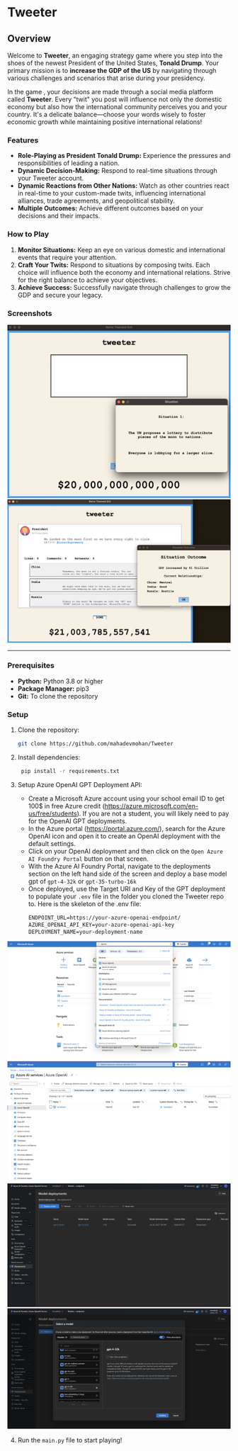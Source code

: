 # Tweeter

## Overview

Welcome to **Tweeter**, an engaging strategy game where you step into the shoes of the newest President of the United States, **Tonald Drump**. Your primary mission is to **increase the GDP of the US** by navigating through various challenges and scenarios that arise during your presidency.

In the game , your decisions are made through a social media platform called **Tweeter**. Every "twit" you post will influence not only the domestic economy but also how the international community perceives you and your country. It's a delicate balance—choose your words wisely to foster economic growth while maintaining positive international relations!

### Features

- **Role-Playing as President Tonald Drump:** Experience the pressures and responsibilities of leading a nation.
- **Dynamic Decision-Making:** Respond to real-time situations through your Tweeter account.
- **Dynamic Reactions from Other Nations:** Watch as other countries react in real-time to your custom-made twits, influencing international alliances, trade agreements, and geopolitical stability.
- **Multiple Outcomes:** Achieve different outcomes based on your decisions and their impacts.

### How to Play

1. **Monitor Situations:** Keep an eye on various domestic and international events that require your attention.
2. **Craft Your Twits:** Respond to situations by composing twits. Each choice will influence both the economy and international relations. Strive for the right balance to achieve your objectives.
3. **Achieve Success:** Successfully navigate through challenges to grow the GDP and secure your legacy.

### Screenshots

![Gameplay Screenshot 1](Images/gameplay1.png)
![Gameplay Screenshot 2](Images/gameplay2.png)

-----

### Prerequisites

- **Python:** Python 3.8 or higher
- **Package Manager:** pip3
- **Git:** To clone the repository

### Setup

1. Clone the repository:
   ```bash
   git clone https://github.com/mahadevmohan/Tweeter
   ```

2. Install dependencies:
    ```bash
     pip install -r requirements.txt
     ```

3. Setup Azure OpenAI GPT Deployment API:
    - Create a Microsoft Azure account using your school email ID to get 100$ in free Azure credit (https://azure.microsoft.com/en-us/free/students). If you are not a student, you will likely need to pay for the OpenAI GPT deployments.
    - In the Azure portal (https://portal.azure.com/), search for the Azure OpenAI icon and open it to create an OpenAI deployment with the default settings.
    - Click on your OpenAI deployment and then click on the `Open Azure AI Foundry Portal` button on that screen.
    - With the Azure AI Foundry Portal, navigate to the deployments section on the left hand side of the screen and deploy a base model gpt of `gpt-4-32k` or `gpt-35-turbo-16k`
    - Once deployed, use the Target URI and Key of the GPT deployment to populate your `.env` file in the folder you cloned the Tweeter repo to. Here is the skeleton of the .env file:
        ```
        ENDPOINT_URL=https://your-azure-openai-endpoint/
        AZURE_OPENAI_API_KEY=your-azure-openai-api-key
        DEPLOYMENT_NAME=your-deployment-name
        ```
![Azure Portal Home Screenshot](Images/openai.png)
![Azure OpenAI Portal Screenshot](Images/deployment.png)
![Foundry Portal Model Deployment Screenshot](Images/modeldep.png)
![Foundry Portal Model Selection Screenshot](Images/modelsec.png)    

4. Run the `main.py` file to start playing!


        


